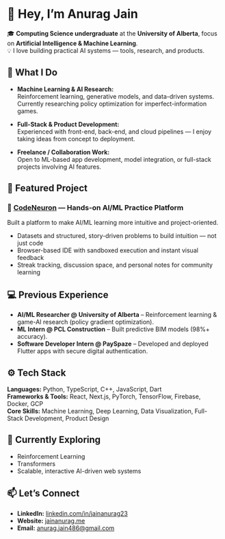# 👋 Hey, I’m Anurag Jain  

🎓 **Computing Science undergraduate** at the **University of Alberta**, focus on **Artificial Intelligence & Machine Learning**.  
💡 I love building practical AI systems — tools, research, and products.  

## 🧠 What I Do  

- **Machine Learning & AI Research:**  
  Reinforcement learning, generative models, and data-driven systems.  
  Currently researching policy optimization for imperfect-information games.  

- **Full-Stack & Product Development:**  
  Experienced with front-end, back-end, and cloud pipelines — I enjoy taking ideas from concept to deployment.  

- **Freelance / Collaboration Work:**  
  Open to ML-based app development, model integration, or full-stack projects involving AI features.  

## 🚀 Featured Project  

### 🧩 [CodeNeuron](https://codeneuron.tech) — Hands-on AI/ML Practice Platform  
Built a platform to make AI/ML learning more intuitive and project-oriented.  

- Datasets and structured, story-driven problems to build intuition — not just code  
- Browser-based IDE with sandboxed execution and instant visual feedback  
- Streak tracking, discussion space, and personal notes for community learning  

## 💻 Previous Experience  

- **AI/ML Researcher @ University of Alberta** – Reinforcement learning & game-AI research (policy gradient optimization).  
- **ML Intern @ PCL Construction** – Built predictive BIM models (98%+ accuracy).  
- **Software Developer Intern @ PaySpaze** – Developed and deployed Flutter apps with secure digital authentication.  

## ⚙️ Tech Stack  

**Languages:** Python, TypeScript, C++, JavaScript, Dart  
**Frameworks & Tools:** React, Next.js, PyTorch, TensorFlow, Firebase, Docker, GCP  
**Core Skills:** Machine Learning, Deep Learning, Data Visualization, Full-Stack Development, Product Design  

## 🌱 Currently Exploring  

- Reinforcement Learning  
- Transformers
- Scalable, interactive AI-driven web systems  

## 📫 Let’s Connect  

- **LinkedIn:** [linkedin.com/in/jainanurag23](https://www.linkedin.com/in/jainanurag23)  
- **Website:** [jainanurag.me](https://jainanurag.me)  
- **Email:** [anurag.jain486@gmail.com](mailto:anurag.jain486@gmail.com)  
